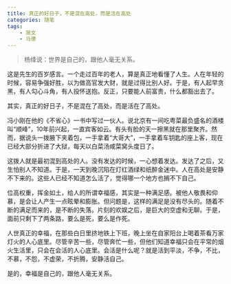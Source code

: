 ```yaml
---
title: 真正的好日子，不是混在高处，而是活在高处
categories: 随笔
tags: 
    - 简文
    - 马德
---
```

> 杨绛说：世界是自己的，跟他人毫无关系。

这是先生的百岁感言。一个走过百年的老人，算是真正地看懂了人生。人在年轻的时候，容易争强好胜，以为做高官发大财，就是过得比别人好。于是，有人起早贪黑，有人勾心斗角，有人投怀送抱。反正，只要能人前富贵，什么都豁出去了。

其实，真正的好日子，不是混在了高处，而是活在了高处。
 <!-- more -->
冯小刚在他的《不省心》一书中写过一伙人。说北京有一间吃粤菜最负盛名的酒楼叫“顺峰”，10年前兴起，一直宾客如云。有头有脸的天一擦黑就在那里聚齐。然而，据说头一拨腋下夹着包，一手拿着“大哥大”，一手拿着车钥匙的座上客，现在已经大部分折进了大狱，每天以白菜汤咸菜窝头度日了。

这拨人就是最初混到高处的人。没有发达的时候，一心想着发达。发达了之后，又生怕别人不知道。于是，一天到晚沉陷在灯红酒绿和纸醉金迷中。人在高处是安静不下来的。这些人已经不知道怎么活了，觉得哪一个地方也搁不下自己。

位高权重，挥金如土，给人的所谓幸福感，其实是一种满足感。被他人敬畏和仰慕，是会让人产生一点眩晕和膨胀。但问题是，这样的满足是没有尽头的。随着不断的满足而来的，是不断的失落。片刻的欢娱之后，是巨大的空虚和无聊。于是，面前只剩下了两条路，要么是死，要么是作死。

人世真正的幸福，在那些白日里挤地铁上下班，晚上坐在自家阳台上喝着茶看万家灯火的人心底里。尽管辛苦一些，尽管奔忙一些，但他们知道幸福只会在平常的烟火生活里，只会在会活的人心底里。会活是什么呢？就是活到平淡，不争，不比，不慕，不怨，不虚荣，不折腾，安静活自己。

是的，幸福是自己的，跟他人毫无关系。
